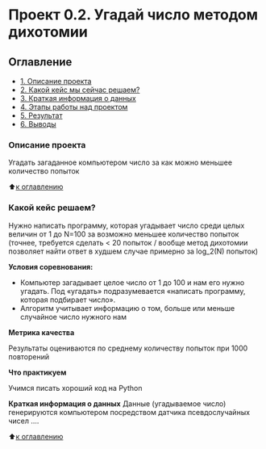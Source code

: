 # Проект 0.2. Угадай число методом дихотомии


## Оглавление
* [1. Описание проекта](https://github.com/Vladis-GitHub/sf_data_sciense/tree/main/project_0.2/README.md#Описание-проекта)
* [2. Какой кейс мы сейчас решаем?](https://github.com/Vladis-GitHub/sf_data_sciense/tree/main/project_0.2/README.md#Какой-кейс-решаем)
* [3. Краткая информация о данных](https://github.com/Vladis-GitHub/sf_data_sciense/tree/main/project_0.2/README.md#Краткая-информация-о-данных)
* [4. Этапы работы над проектом](https://github.com/Vladis-GitHub/sf_data_sciense/tree/main/project_0.2/README.md#Этапы-работы-над-проектом)
* [5. Результат](https://github.com/Vladis-GitHub/sf_data_sciense/tree/main/project_0.2/README.md#Результат)
* [6. Выводы](https://github.com/Vladis-GitHub/sf_data_sciense/tree/main/project_0.2/README.md#Выводы)


### Описание проекта

Угадать загаданное компьютером число за как можно меньшее количество попыток


:arrow_up:[к оглавлению](https://github.com/Vladis-GitHub/sf_data_sciense/tree/main/project_0.2/README.md#Оглавление)


### Какой кейс решаем?

Нужно написать программу, которая угадывает число среди целых величин от 1 до N=100 за возможно меньшее количество попыток 
(точнее, требуется сделать < 20 попыток / вообще метод дихотомии позволяет найти ответ в худшем случае примерно за log_2(N) попыток)


**Условия соревнования:**
- Компьютер загадывает целое число от 1 до 100 и нам его нужно угадать. Под «угадать» подразумевается «написать программу, которая подбирает число».
- Алгоритм учитывает информацию о том, больше или меньше случайное число нужного нам


**Метрика качества**

Результаты оцениваются по среднему количеству попыток при 1000 повторений


**Что практикуем**

Учимся писать хороший код на Python


**Краткая информация о данных**
Данные (угадываемое число) генерируются компьютером посредством датчика псевдослучайных чисел
....


:arrow_up:[к оглавлению](https://github.com/Vladis-GitHub/sf_data_sciense/tree/main/project_0/README.md#Оглавление)
